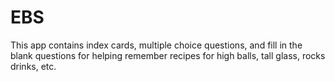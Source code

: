 # EBS

This app contains index cards, multiple choice questions, and fill in the blank questions for helping remember recipes for high balls, tall glass, rocks drinks, etc.
